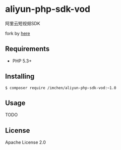 # aliyun-php-sdk-vod

阿里云短视频SDK

fork by [here](https://github.com/aliyun/aliyun-openapi-php-sdk/tree/master/aliyun-php-sdk-vod)

## Requirements

- PHP 5.3+

## Installing

```shell
$ composer require /imchen/aliyun-php-sdk-vod:~1.0
```

## Usage

TODO

## License

Apache License 2.0